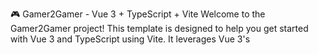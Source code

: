 🎮 Gamer2Gamer - Vue 3 + TypeScript + Vite
Welcome to the Gamer2Gamer project! This template is designed to help you get started with Vue 3 and TypeScript using Vite. It leverages Vue 3's <script setup> syntax for a streamlined development experience.

🚀 Project Setup
After cloning the repository, follow these steps to get the project up and running:

Install Dependencies

Open your terminal and navigate to the project directory:

```
cd path/to/g2g-test
```
Then, install the required dependencies:

```
npm install
```
Run the Development Server

Start the development server:

```
npm run dev
```
Once the server is running, you can view the application by clicking on the provided localhost link in the terminal, or by manually opening your browser and navigating to:

```
http://localhost:5173
```
(Note: The port number may vary; adjust accordingly based on the terminal output.)

🔧 Project Details
Node.js Version: v21.7.3

npm Version: 10.5.0

You can verify your installed versions by running:

```
node -v
npm -v
```
📚 Learn More
Vue 3 + TypeScript Guide

Vite Documentation

Feel free to explore and contribute to the project. Happy coding!
